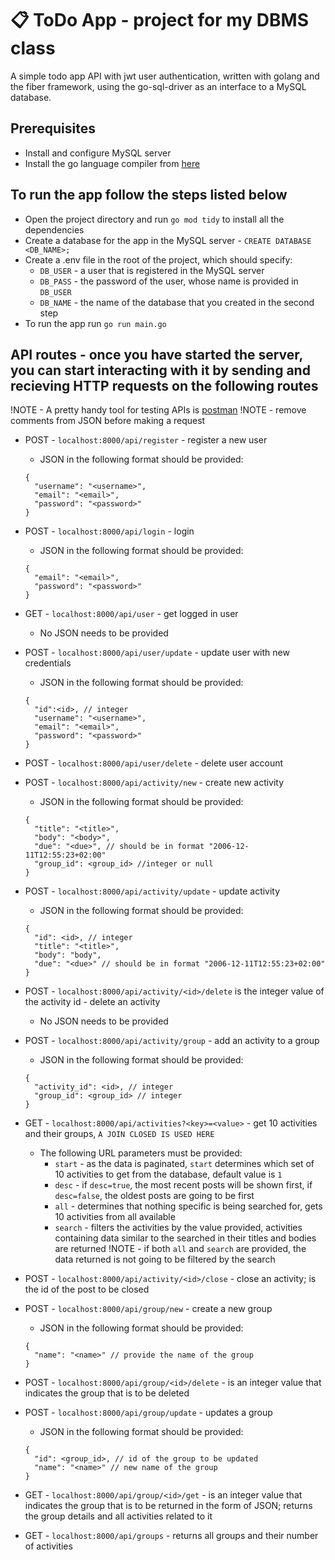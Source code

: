 # 📋 ToDo App - project for my DBMS class


<p>A simple todo app API with jwt user authentication, written with golang and the fiber framework, using the go-sql-driver as an interface to a MySQL database.</p>

## Prerequisites
- Install and configure MySQL server
- Install the go language compiler from [here](https://go.dev/dl)

## To run the app follow the steps listed below
- Open the project directory and run `go mod tidy` to install all the dependencies
- Create a database for the app in the MySQL server - `CREATE DATABASE <DB_NAME>;`
- Create a .env file in the root of the project, which should specify:
  - `DB_USER` - a user that is registered in the MySQL server
  - `DB_PASS` - the password of the user, whose name is provided in `DB_USER`
  - `DB_NAME` - the name of the database that you created in the second step
- To run the app run `go run main.go`

## API routes - once you have started the server, you can start interacting with it by sending and recieving HTTP requests on the following routes
!NOTE - A pretty handy tool for testing APIs is [postman](https://www.postman.com)
!NOTE - remove comments from JSON before making a request

- POST - `localhost:8000/api/register` - register a new user
  -  JSON in the following format should be provided:
  ```
  {
    "username": "<username>",
    "email": "<email>",
    "password": "<password>"  
  }
  ```

- POST - `localhost:8000/api/login` - login
  -  JSON in the following format should be provided:
  ```
  {
    "email": "<email>",
    "password": "<password>"
  } 
  ```

- GET - `localhost:8000/api/user` - get logged in user
  - No JSON needs to be provided

- POST - `localhost:8000/api/user/update` - update user with new credentials
  - JSON in the following format should be provided: 
  ```
  {
    "id":<id>, // integer
    "username": "<username>",
    "email": "<email>",
    "password": "<password>"
  }
  ```

- POST - `localhost:8000/api/user/delete` - delete user account

- POST - `localhost:8000/api/activity/new` - create new activity
  - JSON in the following format should be provided:
  ```
  {
    "title": "<title>",
    "body": "<body>",
    "due": "<due>", // should be in format "2006-12-11T12:55:23+02:00"
    "group_id": <group_id> //integer or null
  }
  ```
  
- POST - `localhost:8000/api/activity/update` - update activity
  - JSON in the following format should be provided:
  ```
  {
    "id": <id>, // integer
    "title": "<title>",
    "body": "body",
    "due": "<due>" // should be in format "2006-12-11T12:55:23+02:00"
  }
  ```
  
- POST - `localhost:8000/api/activity/<id>/delete` <id> is the integer value of the activity id - delete an activity
  - No JSON needs to be provided
  
- POST - `localhost:8000/api/activity/group` - add an activity to a group
  - JSON in the following format should be provided:
  ```
  {
    "activity_id": <id>, // integer
    "group_id": <group_id> // integer
  }
  ```
  
- GET - `localhost:8000/api/activities?<key>=<value>` - get 10 activities and their groups, `A JOIN CLOSED IS USED HERE`
  - The following URL parameters must be provided:
    - `start` - as the data is paginated, `start` determines which set of 10 activities to get from the database, default value is `1`
    - `desc` - if `desc=true`, the most recent posts will be shown first, if `desc=false`, the oldest posts are going to be first
    - `all` - determines that nothing specific is being searched for, gets 10 activities from all available
    - `search` - filters the activities by the value provided, activities containing data similar to the searched in their titles and bodies are returned
    !NOTE - if both `all` and `search` are provided, the data returned is not going to be filtered by the search

 - POST - `localhost:8000/api/activity/<id>/close` - close an activity; <id> is the id of the post to be closed

- POST - `localhost:8000/api/group/new` - create a new group
  - JSON in the following format should be provided:
  ```
  {
    "name": "<name>" // provide the name of the group
  }
  ```
  
- POST - `localhost:8000/api/group/<id>/delete` - <id> is an integer value that indicates the group that is to be deleted

- POST - `localhost:8000/api/group/update` - updates a group
  - JSON in the following format should be provided:
  ```
  {
    "id": <group_id>, // id of the group to be updated
    "name": "<name>" // new name of the group
  }
  ```
  
- GET - `localhost:8000/api/group/<id>/get` - <id> is an integer value that indicates the group that is to be returned in the form of JSON; returns the group details and all activities related to it

- GET - `localhost:8000/api/groups` - returns all groups and their number of activities
